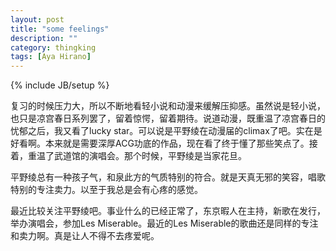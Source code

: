 ```yaml
---
layout: post
title: "some feelings"
description: ""
category: thingking
tags: [Aya Hirano]
---
```

{% include JB/setup %}

  复习的时候压力大，所以不断地看轻小说和动漫来缓解压抑感。虽然说是轻小说，也只是凉宫春日系列罢了，留着惊愕，留着期待。说道动漫，既重温了凉宫春日的忧郁之后，我又看了lucky star。可以说是平野绫在动漫届的climax了吧。实在是好看啊。本来就是需要深厚ACG功底的作品，现在看了终于懂了那些笑点了。接着，重温了武道馆的演唱会。那个时候，平野绫是当家花旦。
  
  平野绫总有一种孩子气，和泉此方的气质特别的符合。就是天真无邪的笑容，唱歌特别的专注卖力。以至于我总是会有心疼的感觉。
  
  最近比较关注平野绫吧。事业什么的已经正常了，东京暇人在主持，新歌在发行，举办演唱会，参加Les Miserable。最近的Les Miserable的歌曲还是同样的专注和卖力啊。真是让人不得不去疼爱呢。
  
  